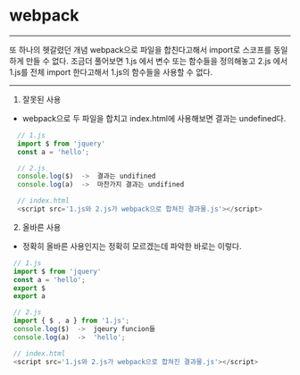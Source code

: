 # webpack
- - -
또 하나의 헷갈렸던 개념
webpack으로 파일을 합친다고해서 import로 스코프를 동일하게 만들 수 없다. 
조금더 풀어보면
1.js 에서 변수 또는 함수들을 정의해놓고
2.js 에서 1.js를 전체 import 한다고해서 1.js의 함수들을 사용할 수 없다.
- - -

1. 잘못된 사용 
 - webpack으로 두 파일을 합치고 index.html에 사용해보면 결과는 undefined다.

```javascript
  // 1.js
  import $ from 'jquery'
  const a = 'hello';

  // 2.js 
  console.log($)  ->  결과는 undifined
  console.log(a)  ->  마찬가지 결과는 undifined

  // index.html
  <script src='1.js와 2.js가 webpack으로 합쳐진 결과물.js'></script>
```

2. 올바른 사용 
 - 정확히 올바른 사용인지는 정확히 모르겠는데 파악한 바로는 이렇다.

 ```javascript
  // 1.js
  import $ from 'jquery'
  const a = 'hello';
  export $
  export a

  // 2.js 
  import { $ , a } from '1.js';
  console.log($)  ->  jqeury funcion들
  console.log(a)  ->  'hello';

  // index.html
  <script src='1.js와 2.js가 webpack으로 합쳐진 결과물.js'></script>
```